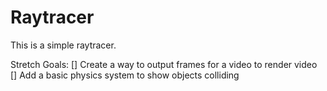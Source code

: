 # Raytracer

This is a simple raytracer.

Stretch Goals:
[] Create a way to output frames for a video to render video
[] Add a basic physics system to show objects colliding
